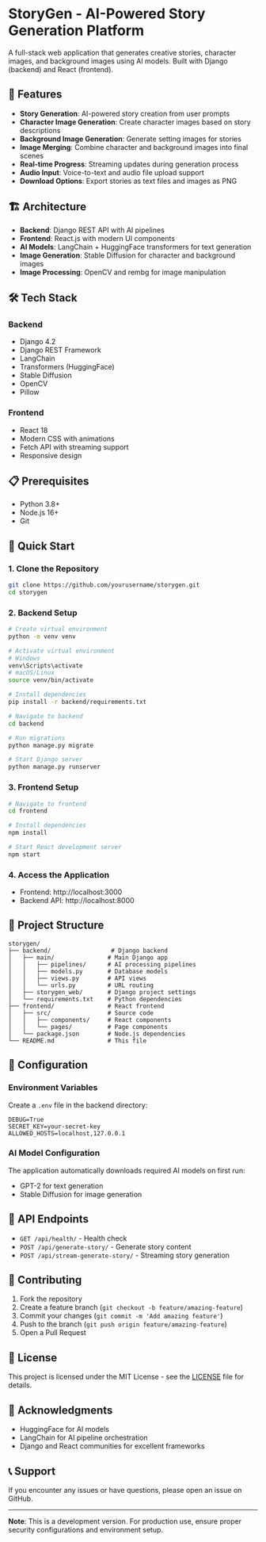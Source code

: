 # StoryGen - AI-Powered Story Generation Platform

A full-stack web application that generates creative stories, character images, and background images using AI models. Built with Django (backend) and React (frontend).

## 🚀 Features

- **Story Generation**: AI-powered story creation from user prompts
- **Character Image Generation**: Create character images based on story descriptions
- **Background Image Generation**: Generate setting images for stories
- **Image Merging**: Combine character and background images into final scenes
- **Real-time Progress**: Streaming updates during generation process
- **Audio Input**: Voice-to-text and audio file upload support
- **Download Options**: Export stories as text files and images as PNG

## 🏗️ Architecture

- **Backend**: Django REST API with AI pipelines
- **Frontend**: React.js with modern UI components
- **AI Models**: LangChain + HuggingFace transformers for text generation
- **Image Generation**: Stable Diffusion for character and background images
- **Image Processing**: OpenCV and rembg for image manipulation

## 🛠️ Tech Stack

### Backend
- Django 4.2
- Django REST Framework
- LangChain
- Transformers (HuggingFace)
- Stable Diffusion
- OpenCV
- Pillow

### Frontend
- React 18
- Modern CSS with animations
- Fetch API with streaming support
- Responsive design

## 📋 Prerequisites

- Python 3.8+
- Node.js 16+
- Git

## 🚀 Quick Start

### 1. Clone the Repository
```bash
git clone https://github.com/yourusername/storygen.git
cd storygen
```

### 2. Backend Setup
```bash
# Create virtual environment
python -m venv venv

# Activate virtual environment
# Windows
venv\Scripts\activate
# macOS/Linux
source venv/bin/activate

# Install dependencies
pip install -r backend/requirements.txt

# Navigate to backend
cd backend

# Run migrations
python manage.py migrate

# Start Django server
python manage.py runserver
```

### 3. Frontend Setup
```bash
# Navigate to frontend
cd frontend

# Install dependencies
npm install

# Start React development server
npm start
```

### 4. Access the Application
- Frontend: http://localhost:3000
- Backend API: http://localhost:8000

## 📁 Project Structure

```
storygen/
├── backend/                 # Django backend
│   ├── main/               # Main Django app
│   │   ├── pipelines/      # AI processing pipelines
│   │   ├── models.py       # Database models
│   │   ├── views.py        # API views
│   │   └── urls.py         # URL routing
│   ├── storygen_web/       # Django project settings
│   └── requirements.txt    # Python dependencies
├── frontend/               # React frontend
│   ├── src/                # Source code
│   │   ├── components/     # React components
│   │   └── pages/          # Page components
│   └── package.json        # Node.js dependencies
└── README.md               # This file
```

## 🔧 Configuration

### Environment Variables
Create a `.env` file in the backend directory:
```env
DEBUG=True
SECRET_KEY=your-secret-key
ALLOWED_HOSTS=localhost,127.0.0.1
```

### AI Model Configuration
The application automatically downloads required AI models on first run:
- GPT-2 for text generation
- Stable Diffusion for image generation

## 📖 API Endpoints

- `GET /api/health/` - Health check
- `POST /api/generate-story/` - Generate story content
- `POST /api/stream-generate-story/` - Streaming story generation

## 🤝 Contributing

1. Fork the repository
2. Create a feature branch (`git checkout -b feature/amazing-feature`)
3. Commit your changes (`git commit -m 'Add amazing feature'`)
4. Push to the branch (`git push origin feature/amazing-feature`)
5. Open a Pull Request

## 📝 License

This project is licensed under the MIT License - see the [LICENSE](LICENSE) file for details.

## 🙏 Acknowledgments

- HuggingFace for AI models
- LangChain for AI pipeline orchestration
- Django and React communities for excellent frameworks

## 📞 Support

If you encounter any issues or have questions, please open an issue on GitHub.

---

**Note**: This is a development version. For production use, ensure proper security configurations and environment setup.
